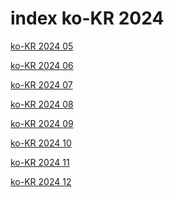 # index ko-KR 2024

<a href="./05">ko-KR 2024 05</a>

<a href="./06">ko-KR 2024 06</a>

<a href="./07">ko-KR 2024 07</a>

<a href="./08">ko-KR 2024 08</a>

<a href="./09">ko-KR 2024 09</a>

<a href="./10">ko-KR 2024 10</a>

<a href="./11">ko-KR 2024 11</a>

<a href="./12">ko-KR 2024 12</a>
